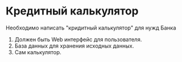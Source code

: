 # Кредитный калькулятор

Необходимо написать "кридитный калькулятор" для нужд Банка

1. Должен быть Web интерфейс для пользователя.
2. База данных для хранения исходных данных.
3. Сам калькулятор. 

